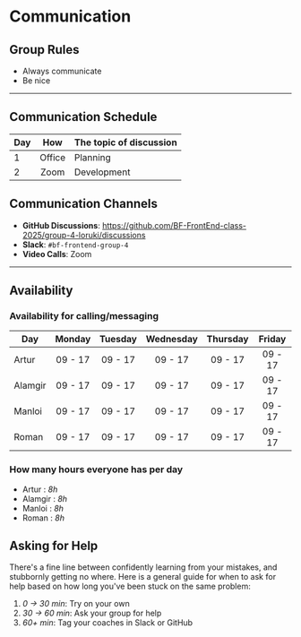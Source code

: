# Communication

## Group Rules

<!-- any general rules you'd like to set for your group? -->

- Always communicate
- Be nice

---

## Communication Schedule

| Day |   How  | The topic of discussion |
| --- | :----: | ----------------------- |
|  1  | Office | Planning                |
|  2  |  Zoom  | Development             |

## Communication Channels

- **GitHub Discussions**: <https://github.com/BF-FrontEnd-class-2025/group-4-loruki/discussions>
- **Slack**: `#bf-frontend-group-4`
- **Video Calls**: Zoom

---

## Availability

### Availability for calling/messaging

| Day    | Monday  | Tuesday | Wednesday | Thursday | Friday  |
| ------ | :-----: | :-----: | :-------: | :------: | :-----: |
| Artur  | 09 - 17 | 09 - 17 |  09 - 17  | 09 - 17  | 09 - 17 |
| Alamgir| 09 - 17 | 09 - 17 |  09 - 17  | 09 - 17  | 09 - 17 |
| Manloi | 09 - 17 | 09 - 17 |  09 - 17  | 09 - 17  | 09 - 17 |
| Roman  | 09 - 17 | 09 - 17 |  09 - 17  | 09 - 17  | 09 - 17 |

### How many hours everyone has per day

- Artur : _8h_
- Alamgir : _8h_
- Manloi : _8h_
- Roman : _8h_

## Asking for Help

There's a fine line between confidently learning from your mistakes, and
stubbornly getting no where. Here is a general guide for when to ask for help
based on how long you've been stuck on the same problem:

1. _0 -> 30 min_: Try on your own
2. _30 -> 60 min_: Ask your group for help
3. _60+ min_: Tag your coaches in Slack or GitHub
